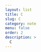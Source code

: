 ```yaml
---
layout: list
title: C
slug: C
category: note
menu: false
order: 2
description: >
  C
---
```

